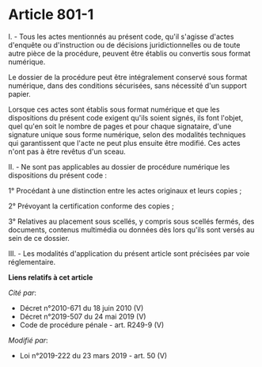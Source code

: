 # Article 801-1

I. - Tous les actes mentionnés au présent code, qu'il s'agisse d'actes d'enquête ou d'instruction ou de décisions
juridictionnelles ou de toute autre pièce de la procédure, peuvent être établis ou convertis sous format numérique.

Le dossier de la procédure peut être intégralement conservé sous format numérique, dans des conditions sécurisées, sans
nécessité d'un support papier.

Lorsque ces actes sont établis sous format numérique et que les dispositions du présent code exigent qu'ils soient signés,
ils font l'objet, quel qu'en soit le nombre de pages et pour chaque signataire, d'une signature unique sous forme numérique,
selon des modalités techniques qui garantissent que l'acte ne peut plus ensuite être modifié. Ces actes n'ont pas à être
revêtus d'un sceau.

II. - Ne sont pas applicables au dossier de procédure numérique les dispositions du présent code :

1° Procédant à une distinction entre les actes originaux et leurs copies ;

2° Prévoyant la certification conforme des copies ;

3° Relatives au placement sous scellés, y compris sous scellés fermés, des documents, contenus multimédia ou données dès lors
qu'ils sont versés au sein de ce dossier.

III. - Les modalités d'application du présent article sont précisées par voie réglementaire.

**Liens relatifs à cet article**

_Cité par_:

  - Décret n°2010-671 du 18 juin 2010 (V)
  - Décret n°2019-507 du 24 mai 2019 (V)
  - Code de procédure pénale - art. R249-9 (V)

_Modifié par_:

  - Loi n°2019-222 du 23 mars 2019 - art. 50 (V)
